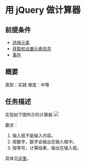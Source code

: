 # 用 jQuery 做计算器
## 前提条件  
* [选择元素](http://www.jianshu.com/p/5c2bbbd0efc6)
* [获取和设置元素信息](http://www.jianshu.com/p/085a1018cd00)
* [事件](http://www.jianshu.com/p/cc5565de98fd)

## 概要
类型：实践
难度：中等  

## 任务描述
实现如下图所示的计算器
![](http://upload-images.jianshu.io/upload_images/7219342-820eaca234095ea5.jpeg?imageMogr2/auto-orient/strip%7CimageView2/2/w/1240)

要求：

1. 输入框不能输入内容。
1. 按数字，数字会输出在输入框中。
1. 按等号，计算结果，输出在输入框。

具体见[这里](https://zhifeclub.github.io/front-end-learn/resource/task/jquery/calculator/demo.html)。